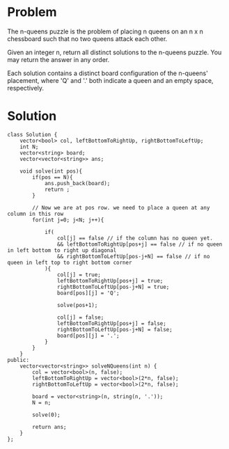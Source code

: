 # Problem
The n-queens puzzle is the problem of placing n queens on an n x n chessboard such that no two queens attack each other.

Given an integer n, return all distinct solutions to the n-queens puzzle. You may return the answer in any order.

Each solution contains a distinct board configuration of the n-queens' placement, where 'Q' and '.' both indicate a queen and an empty space, respectively.

# Solution
```
class Solution {
    vector<bool> col, leftBottomToRightUp, rightBottomToLeftUp;
    int N;
    vector<string> board;
    vector<vector<string>> ans;

    void solve(int pos){
        if(pos == N){
            ans.push_back(board);
            return ;
        }

        // Now we are at pos row. we need to place a queen at any column in this row
        for(int j=0; j<N; j++){

            if(
                col[j] == false // if the column has no queen yet.
                && leftBottomToRightUp[pos+j] == false // if no queen in left bottom to right up diagonal
                && rightBottomToLeftUp[pos-j+N] == false // if no queen in left top to right bottom corner
            ){
                col[j] = true;
                leftBottomToRightUp[pos+j] = true;
                rightBottomToLeftUp[pos-j+N] = true;
                board[pos][j] = 'Q';
               
                solve(pos+1);
               
                col[j] = false;
                leftBottomToRightUp[pos+j] = false;
                rightBottomToLeftUp[pos-j+N] = false;
                board[pos][j] = '.';
            }
        }
    }
public:
    vector<vector<string>> solveNQueens(int n) {
        col = vector<bool>(n, false);
        leftBottomToRightUp = vector<bool>(2*n, false);
        rightBottomToLeftUp = vector<bool>(2*n, false);

        board = vector<string>(n, string(n, '.'));
        N = n;

        solve(0);

        return ans;
    }
};
```
